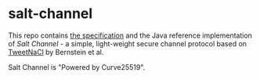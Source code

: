 salt-channel
============

This repo contains [the specification](files/spec-salt-channel-v1.md) and the 
Java reference implementation of 
*Salt Channel* - a simple, light-weight secure channel protocol based on 
[TweetNaCl](http://tweetnacl.cr.yp.to/) by Bernstein et al.

Salt Channel is "Powered by Curve25519".

